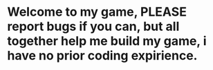 # Welcome to my game, PLEASE report bugs if you can, but all together help me build my game, i have no prior coding expirience.

